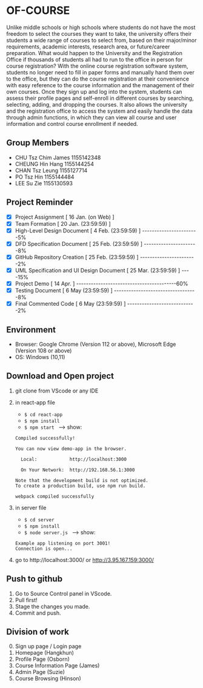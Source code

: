 # OF-COURSE
Unlike middle schools or high schools where students do not have the most freedom to select the courses they want to take, the university offers their students a wide range of courses to select from, based on their major/minor requirements, academic interests, research area, or future/career preparation. What would happen to the University and the Registration Office if thousands of students all had to run to the office in person for course registration? With the online course registration software system, students no longer need to fill in paper forms and manually hand them over to the office, but they can do the course registration at their convenience with easy reference to the course information and the management of their own courses. Once they sign up and log into the system, students can assess their profile pages and self-enroll in different courses by searching, selecting, adding, and dropping the courses. It also allows the university and the registration office to access the system and easily handle the data through admin functions, in which they can view all course and user information and control course enrollment if needed.

## Group Members
* CHU Tsz Chim James 1155142348
* CHEUNG Hin Hang 1155144254
* CHAN Tsz Leung 1155127714
* PO Tsz Hin 1155144484
* LEE Su Zie 1155130593

## Project Reminder
- [x] Project Assignment [ 16 Jan. (on Web) ] 
- [x] Team Formation [ 20 Jan. (23:59:59) ] 
- [x] High-Level Design Document [ 4 Feb. (23:59:59) ] -----------------------5%
- [x] DFD Specification Document [ 25 Feb. (23:59:59) ] ----------------------8%
- [x] GitHub Repository Creation [ 25 Feb. (23:59:59) ] -----------------------2%
- [x] UML Specification and UI Design Document [ 25 Mar. (23:59:59) ] ----15%
- [x] Project Demo [ 14 Apr. ] -----------------------------------------60%
- [x] Testing Document [ 6 May (23:59:59) ] ----------------------------------8%
- [x] Final Commented Code  [ 6 May (23:59:59) ] ----------------------------2%

## Environment
- Browser: Google Chrome (Version 112 or above), Microsoft Edge (Version 108 or above) 
- OS: Windows (10,11)

## Download and Open project
1. git clone from VScode or any IDE
2. in react-app file
   * ```$ cd react-app ```
   * ```$ npm install ```
   * ```$ npm start ```
   --> show:
   ```
   Compiled successfully!

   You can now view demo-app in the browser.

     Local:            http://localhost:3000

     On Your Network:  http://192.168.56.1:3000

   Note that the development build is not optimized.
   To create a production build, use npm run build.

   webpack compiled successfully
   ```

3. in server file
   * ```$ cd server ``` 
   * ```$ npm install ``` 
   * ```$ node server.js ``` 
   --> show:
   
   ``` 
   Example app listening on port 3001!
   Connection is open...
   ```
4. go to http://localhost:3000/ or http://3.95.167.159:3000/

## Push to github
1. Go to Source Control panel in VScode.
2. Pull first!
3. Stage the changes you made.
4. Commit and push.

## Division of work
0. Sign up page / Login page
1. Homepage (Hangkhun)
2. Profile Page (Osborn)
3. Course Information Page (James)
4. Admin Page (Suzie)
5. Course Browsing (Hinson)
